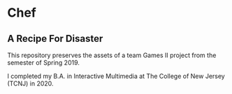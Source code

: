 # Chef
## A Recipe For Disaster

This repository preserves the assets of a team Games II project from the semester of Spring 2019.

I completed my B.A. in Interactive Multimedia at The College of New Jersey (TCNJ) in 2020.
